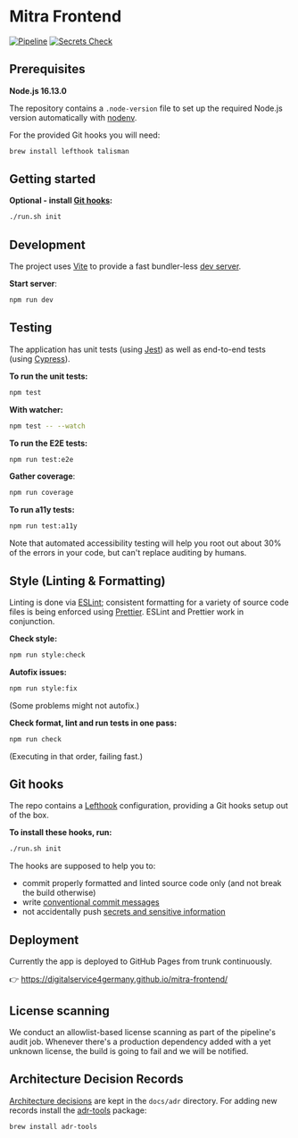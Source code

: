 # Mitra Frontend

[![Pipeline](https://github.com/digitalservice4germany/mitra-frontend/actions/workflows/pipeline.yml/badge.svg)](https://github.com/digitalservice4germany/mitra-frontend/actions/workflows/pipeline.yml)
[![Secrets Check](https://github.com/digitalservice4germany/mitra-frontend/actions/workflows/secrets-check.yml/badge.svg)](https://github.com/digitalservice4germany/mitra-frontend/actions/workflows/secrets-check.yml)

## Prerequisites

**Node.js 16.13.0**

The repository contains a `.node-version` file to set up the required Node.js version automatically with [nodenv](https://github.com/nodenv/nodenv).

For the provided Git hooks you will need:

```bash
brew install lefthook talisman
```

## Getting started

**Optional - install [Git hooks](#git-hooks):**

```bash
./run.sh init
```

## Development

The project uses [Vite](https://vitejs.dev/guide/) to provide a fast bundler-less [dev server](http://localhost:3000/mitra-frontend/).

**Start server**:

```bash
npm run dev
```

## Testing

The application has unit tests (using [Jest](https://jestjs.io/docs/getting-started)) as well as end-to-end tests (using [Cypress](https://docs.cypress.io/guides/getting-started/writing-your-first-test)).

**To run the unit tests:**

```bash
npm test
```

**With watcher:**

```bash
npm test -- --watch
```

**To run the E2E tests:**

```bash
npm run test:e2e
```

**Gather coverage**:

```bash
npm run coverage
```

**To run a11y tests:**

```bash
npm run test:a11y
```

Note that automated accessibility testing will help you root out about 30% of the errors in your code, but can't replace auditing by humans.

## Style (Linting & Formatting)

Linting is done via [ESLint](https://eslint.org/docs/user-guide/getting-started); consistent formatting for a variety of source code files is being enforced using [Prettier](https://prettier.io/docs/en/index.html). ESLint and Prettier work in conjunction.

**Check style:**

```bash
npm run style:check
```

**Autofix issues:**

```bash
npm run style:fix
```

(Some problems might not autofix.)

**Check format, lint and run tests in one pass:**

```bash
npm run check
```

(Executing in that order, failing fast.)

## Git hooks

The repo contains a [Lefthook](https://github.com/evilmartians/lefthook/blob/master/docs/full_guide.md) configuration, providing a Git hooks setup out of the box.

**To install these hooks, run:**

```bash
./run.sh init
```

The hooks are supposed to help you to:

- commit properly formatted and linted source code only (and not break the build otherwise)
- write [conventional commit messages](https://chris.beams.io/posts/git-commit/)
- not accidentally push [secrets and sensitive information](https://thoughtworks.github.io/talisman/)

## Deployment

Currently the app is deployed to GitHub Pages from trunk continuously.

:point_right: https://digitalservice4germany.github.io/mitra-frontend/

## License scanning

We conduct an allowlist-based license scanning as part of the pipeline's audit job. Whenever there's a production dependency added with a yet unknown license, the build is going to fail and we will be notified.

## Architecture Decision Records

[Architecture decisions](https://cognitect.com/blog/2011/11/15/documenting-architecture-decisions)
are kept in the `docs/adr` directory. For adding new records install the [adr-tools](https://github.com/npryce/adr-tools) package:

```bash
brew install adr-tools
```
